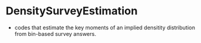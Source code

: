 # DensitySurveyEstimation

- codes that estimate the key moments of an implied densitity distribution from bin-based survey answers.  
